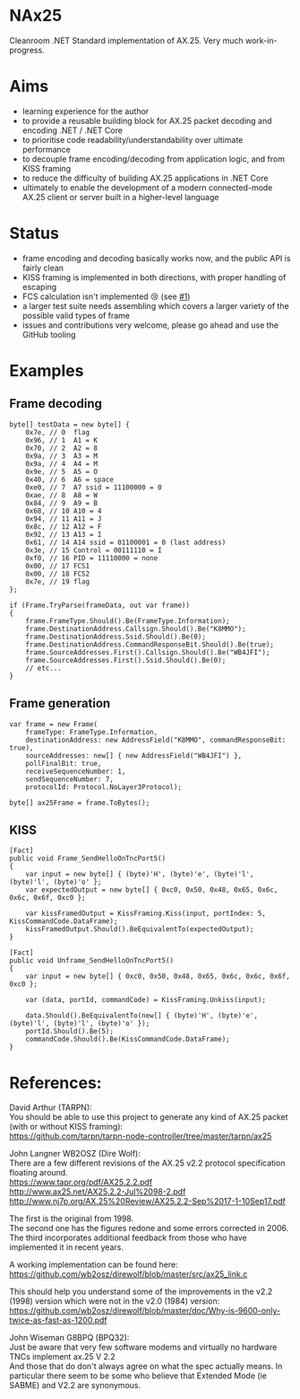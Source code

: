 # NAx25
Cleanroom .NET Standard implementation of AX.25. Very much work-in-progress.

# Aims
- learning experience for the author
- to provide a reusable building block for AX.25 packet decoding and encoding .NET / .NET Core
- to prioritise code readability/understandability over ultimate performance
- to decouple frame encoding/decoding from application logic, and from KISS framing
- to reduce the difficulty of building AX.25 applications in .NET Core
- ultimately to enable the development of a modern connected-mode AX.25 client or server built in a higher-level language

# Status
- frame encoding and decoding basically works now, and the public API is fairly clean
- KISS framing is implemented in both directions, with proper handling of escaping
- FCS calculation isn't implemented :cry: (see [#1](/../../issues/1))
- a larger test suite needs assembling which covers a larger variety of the possible valid types of frame
- issues and contributions very welcome, please go ahead and use the GitHub tooling

# Examples
## Frame decoding
```
byte[] testData = new byte[] {
    0x7e, // 0  flag
    0x96, // 1  A1 = K
    0x70, // 2  A2 = 8
    0x9a, // 3  A3 = M
    0x9a, // 4  A4 = M
    0x9e, // 5  A5 = O
    0x40, // 6  A6 = space
    0xe0, // 7  A7 ssid = 11100000 = 0
    0xae, // 8  A8 = W
    0x84, // 9  A9 = B
    0x68, // 10 A10 = 4
    0x94, // 11 A11 = J
    0x8c, // 12 A12 = F
    0x92, // 13 A13 = I
    0x61, // 14 A14 ssid = 01100001 = 0 (last address)
    0x3e, // 15 Control = 00111110 = I
    0xf0, // 16 PID = 11110000 = none
    0x00, // 17 FCS1
    0x00, // 18 FCS2
    0x7e, // 19 flag
};

if (Frame.TryParse(frameData, out var frame))
{
    frame.FrameType.Should().Be(FrameType.Information);
    frame.DestinationAddress.Callsign.Should().Be("K8MMO");
    frame.DestinationAddress.Ssid.Should().Be(0);
    frame.DestinationAddress.CommandResponseBit.Should().Be(true);
    frame.SourceAddresses.First().Callsign.Should().Be("WB4JFI");
    frame.SourceAddresses.First().Ssid.Should().Be(0);
    // etc...
}
```

## Frame generation
```
var frame = new Frame(
    frameType: FrameType.Information,
    destinationAddress: new AddressField("K8MMO", commandResponseBit: true),
    sourceAddresses: new[] { new AddressField("WB4JFI") },
    pollFinalBit: true,
    receiveSequenceNumber: 1,
    sendSequenceNumber: 7,
    protocolId: Protocol.NoLayer3Protocol);

byte[] ax25Frame = frame.ToBytes();
```

## KISS
```
[Fact]
public void Frame_SendHelloOnTncPort5()
{
    var input = new byte[] { (byte)'H', (byte)'e', (byte)'l', (byte)'l', (byte)'o' };
    var expectedOutput = new byte[] { 0xc0, 0x50, 0x48, 0x65, 0x6c, 0x6c, 0x6f, 0xc0 };

    var kissFramedOutput = KissFraming.Kiss(input, portIndex: 5, KissCommandCode.DataFrame);
    kissFramedOutput.Should().BeEquivalentTo(expectedOutput);
}

[Fact]
public void Unframe_SendHelloOnTncPort5()
{
    var input = new byte[] { 0xc0, 0x50, 0x48, 0x65, 0x6c, 0x6c, 0x6f, 0xc0 };
            
    var (data, portId, commandCode) = KissFraming.Unkiss(input);

    data.Should().BeEquivalentTo(new[] { (byte)'H', (byte)'e', (byte)'l', (byte)'l', (byte)'o' });
    portId.Should().Be(5);
    commandCode.Should().Be(KissCommandCode.DataFrame);
}
```

# References:
David Arthur (TARPN):  
You should be able to use this project to generate any kind of AX.25 packet (with or without KISS framing):  
https://github.com/tarpn/tarpn-node-controller/tree/master/tarpn/ax25  

John Langner WB2OSZ (Dire Wolf):  
There are a few different revisions of the AX.25 v2.2 protocol specification floating around.  
https://www.tapr.org/pdf/AX25.2.2.pdf  
http://www.ax25.net/AX25.2.2-Jul%2098-2.pdf  
http://www.nj7p.org/AX.25%20Review/AX25.2.2-Sep%2017-1-10Sep17.pdf  

The first is the original from 1998.  
The second one has the figures redone and some errors corrected in 2006.  
The third incorporates additional feedback from those who have implemented it in recent years.  

A working implementation can be found here:  
https://github.com/wb2osz/direwolf/blob/master/src/ax25_link.c  
 
This should help you understand some of the improvements in the v2.2 (1998) version which were not in the v2.0 (1984) version:  
https://github.com/wb2osz/direwolf/blob/master/doc/Why-is-9600-only-twice-as-fast-as-1200.pdf  

John Wiseman G8BPQ (BPQ32):  
Just be aware that very few software modems and virtually no hardware TNCs implement ax.25 V 2.2  
And those that do don't always agree on what the spec actually means. In particular there seem to be some who believe that Extended Mode (ie SABME) and V2.2 are synonymous.  

